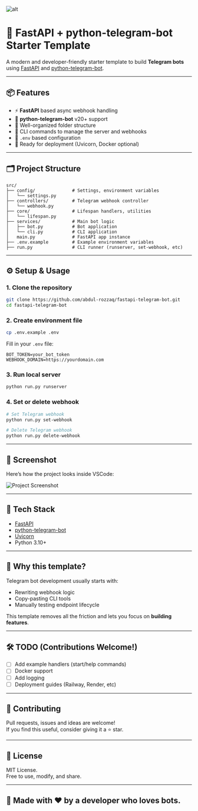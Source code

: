 ![alt](https://i.imgur.com/ax1RtVI.png)


# 🚀 FastAPI + python-telegram-bot Starter Template

A modern and developer-friendly starter template to build **Telegram bots** using [FastAPI](https://fastapi.tiangolo.com/) and [python-telegram-bot](https://github.com/python-telegram-bot/python-telegram-bot).

---

## 📦 Features

- ⚡ **FastAPI** based async webhook handling
- 🤖 **python-telegram-bot** v20+ support
- 🧱 Well-organized folder structure
- 🔌 CLI commands to manage the server and webhooks
- 📁 `.env` based configuration
- 🧪 Ready for deployment (Uvicorn, Docker optional)

---

## 🗂️ Project Structure

```
src/
├── config/              # Settings, environment variables
│   └── settings.py
├── controllers/         # Telegram webhook controller
│   └── webhook.py
├── core/                # Lifespan handlers, utilities
│   └── lifespan.py
├── services/            # Main bot logic
│   ├── bot.py           # Bot application
│   └── cli.py           # CLI application
│   main.py              # FastAPI app instance
├── .env.example         # Example environment variables
├── run.py               # CLI runner (runserver, set-webhook, etc)
```

---

## ⚙️ Setup & Usage

### 1. Clone the repository

```bash
git clone https://github.com/abdul-rozzaq/fastapi-telegram-bot.git
cd fastapi-telegram-bot
```

### 2. Create environment file

```bash
cp .env.example .env
```

Fill in your `.env` file:

```env
BOT_TOKEN=your_bot_token
WEBHOOK_DOMAIN=https://yourdomain.com
```

### 3. Run local server

```bash
python run.py runserver
```

### 4. Set or delete webhook

```bash
# Set Telegram webhook
python run.py set-webhook

# Delete Telegram webhook
python run.py delete-webhook
```

---

## 📸 Screenshot

Here’s how the project looks inside VSCode:

![Project Screenshot](https://i.imgur.com/W7voTlK.png)

---

## 🧪 Tech Stack

- [FastAPI](https://fastapi.tiangolo.com/)
- [python-telegram-bot](https://docs.python-telegram-bot.org/)
- [Uvicorn](https://www.uvicorn.org/)
- Python 3.10+

---

## 📌 Why this template?

Telegram bot development usually starts with:
- Rewriting webhook logic
- Copy-pasting CLI tools
- Manually testing endpoint lifecycle

This template removes all the friction and lets you focus on **building features**.

---

## 🛠️ TODO (Contributions Welcome!)

- [ ] Add example handlers (start/help commands)
- [ ] Docker support
- [ ] Add logging
- [ ] Deployment guides (Railway, Render, etc)

---

## 🤝 Contributing

Pull requests, issues and ideas are welcome!  
If you find this useful, consider giving it a ⭐ star.

---

## 📜 License

MIT License.  
Free to use, modify, and share.

---

## 🙌 Made with ❤️ by a developer who loves bots.